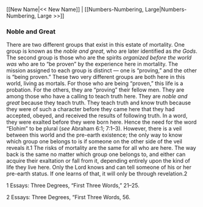 [[New Name|<< New Name]]  |  [[Numbers-Numbering, Large|Numbers-Numbering, Large >>]]

### Noble and Great
There are two different groups that exist in this estate of mortality. One group is known as the *noble and great*, who are later identified as *the Gods*. The second group is those who are the spirits *organized before the world was* who are to “be proven” by the experience here in mortality. The mission assigned to each group is distinct — one is “proving,” and the other is “being proven.” These two very different groups are both here in this world, living as mortals. For those who are being “proven,” this life is a probation. For the others, they are “proving” their fellow men. They are among those who have a calling to teach truth here. They are *noble and great* because they teach truth. They teach truth and know truth because they were of such a character before they came here that they had accepted, obeyed, and received the results of following truth. In a word, they were exalted before they were born here. Hence the need for the word “Elohim” to be plural (*see* Abraham 6:1; 7:1–3). However, there is a veil between this world and the pre-earth existence; the only way to know which group one belongs to is if someone on the other side of the veil reveals it.1 The risks of mortality are the same for all who are here. The way back is the same no matter which group one belongs to, and either can acquire their exaltation or fall from it, depending entirely upon the kind of life they live here. Only the Lord knows and can tell someone of his or her pre-earth status. If one learns of that, it will only be through revelation.2



1 Essays: Three Degrees, “First Three Words,” 21–25.


2 Essays: Three Degrees, “First Three Words, 56.